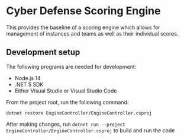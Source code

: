 # Cyber Defense Scoring Engine

This provides the baseline of a scoring engine which allows for management of instances and teams as well as their individual scores.

## Development setup

The following programs are needed for development:

- Node.js 14
- .NET 5 SDK
- Either Visual Studio or Visual Studio Code

From the project root, run the following command:

```
dotnet restore EngineController/EngineController.csproj
```

After making changes, run `dotnet run --project EngineController/EngineController.csproj` to build and run the code
